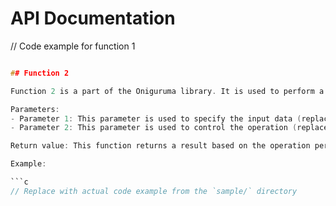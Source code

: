 # API Documentation

// Code example for function 1

````c

## Function 2

Function 2 is a part of the Oniguruma library. It is used to perform a specific operation (replace with actual operation description).

Parameters:
- Parameter 1: This parameter is used to specify the input data (replace with actual parameter description).
- Parameter 2: This parameter is used to control the operation (replace with actual parameter description).

Return value: This function returns a result based on the operation performed (replace with actual return value description).

Example:

```c
// Replace with actual code example from the `sample/` directory
````
